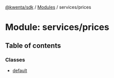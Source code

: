 [@kwenta/sdk](../README.md) / [Modules](../modules.md) / services/prices

# Module: services/prices

## Table of contents

### Classes

- [default](../classes/services_prices.default.md)
